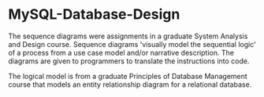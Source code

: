 # MySQL-Database-Design

The sequence diagrams were assignments in a graduate System Analysis and Design course. Sequence diagrams 'visually model the sequential logic' of a process from a use case model and/or narrative description. The diagrams are given to programmers to translate the instructions into code.

The logical model is from a graduate Principles of Database Management course that models an entity relationship diagram for a relational database.
